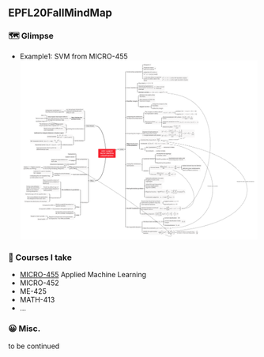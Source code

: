 ## EPFL20FallMindMap

### :world_map: Glimpse

- Example1: SVM from MICRO-455
 ![SVM](./MICRO-455/SVM.svg)

### :school: Courses I take

- [MICRO-455](https://github.com/hibetterheyj/EPFL20FallMindMap/tree/main/MICRO-455) Applied Machine Learning
- MICRO-452
- ME-425
- MATH-413
- ...

### :grinning: Misc.

to be continued
